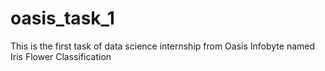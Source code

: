 # oasis_task_1
This is the first task of data science internship from Oasis Infobyte named Iris Flower Classification
